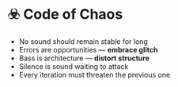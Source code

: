 # ☣️ Code of Chaos

- No sound should remain stable for long
- Errors are opportunities — **embrace glitch**
- Bass is architecture — **distort structure**
- Silence is sound waiting to attack
- Every iteration must threaten the previous one
